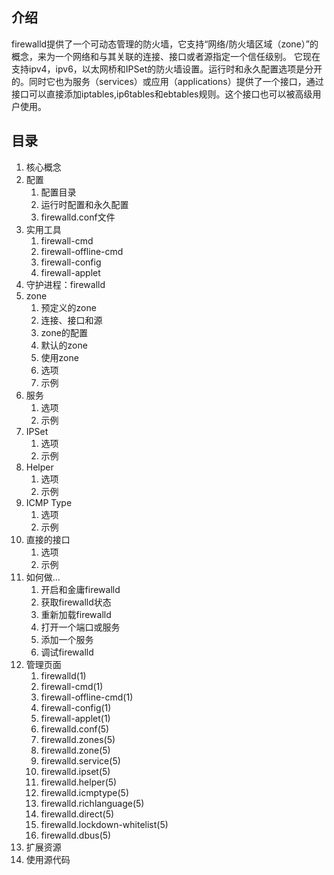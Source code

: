 ## 介绍

firewalld提供了一个可动态管理的防火墙，它支持“网络/防火墙区域（zone）”的概念，来为一个网络和与其关联的连接、接口或者源指定一个信任级别。
它现在支持ipv4，ipv6，以太网桥和IPSet的防火墙设置。运行时和永久配置选项是分开的。同时它也为服务（services）或应用（applications）提供了一个接口，通过接口可以直接添加iptables,ip6tables和ebtables规则。这个接口也可以被高级用户使用。

## 目录

1. 核心概念
2. 配置
    1. 配置目录
    2. 运行时配置和永久配置
    3. firewalld.conf文件
3. 实用工具
    1. firewall-cmd
    2. firewall-offline-cmd
    3. firewall-config
    4. firewall-applet
4. 守护进程：firewalld
5. zone
    1. 预定义的zone
    2. 连接、接口和源
    3. zone的配置
    4. 默认的zone
    5. 使用zone
    6. 选项
    7. 示例
6. 服务
    1. 选项
    2. 示例
7. IPSet
    1. 选项
    2. 示例
8. Helper
    1. 选项
    2. 示例
9. ICMP Type
    1. 选项
    2. 示例
10. 直接的接口
    1. 选项
    2. 示例
11. 如何做...
    1. 开启和金庸firewalld
    2. 获取firewalld状态
    3. 重新加载firewalld
    4. 打开一个端口或服务
    5. 添加一个服务
    6. 调试firewalld
12. 管理页面
    1. firewalld(1)
    2. firewall-cmd(1)
    3. firewall-offline-cmd(1)
    4. firewall-config(1)
    5. firewall-applet(1)
    6. firewalld.conf(5)
    7. firewalld.zones(5)
    8. firewalld.zone(5)
    9. firewalld.service(5)
    10. firewalld.ipset(5)
    11. firewalld.helper(5)
    12. firewalld.icmptype(5)
    13. firewalld.richlanguage(5)
    14. firewalld.direct(5)
    15. firewalld.lockdown-whitelist(5)
    16. firewalld.dbus(5)
13. 扩展资源
14. 使用源代码 